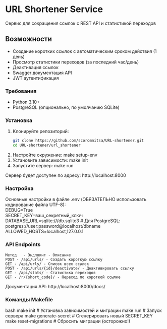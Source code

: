# URL Shortener Service
Сервис для сокращения ссылок с REST API и статистикой переходов

## Возможности
- Создание коротких ссылок с автоматическим сроком действия (1 день)
- Просмотр статистики переходов (за последний час/день)
- Деактивация ссылок
- Swagger документация API
- JWT аутентификация 

### Требования
- Python 3.10+
- PostgreSQL (опционально, по умолчанию SQLite)

### Установка
1. Клонируйте репозиторий:
   ```bash
   git clone https://github.com/scoromnitsa/URL-shortener.git
   cd URL-shortener/url_shortener
2. Настройте окружение:
    make setup-env
3. Установите зависимости:
    make init
4. Запустите сервер:
    make run

Сервер будет доступен по адресу: http://localhost:8000

### Настройка
Основные настройки в файле .env (ОБЯЗАТЕЛЬНО использовать кодирование файла UTF-8):         
    DEBUG=True      
    SECRET_KEY=ваш_секретный_ключ            
    DATABASE_URL=sqlite:///db.sqlite3             # Для PostgreSQL: postgres://user:password@localhost/dbname          
    ALLOWED_HOSTS=localhost,127.0.0.1

### API Endpoints
    Метод	- Эндпоинт - Описание
    POST - /api/urls/ - Создать короткую ссылку
    GET - /api/urls/ - Список всех ссылок
    POST - /api/urls/{id}/deactivate/ - Деактивировать ссылку
    GET - /api/stats/ - Статистика переходов
    GET - /r/{short_code}/ - Переход по короткой ссылке
Документация API: http://localhost:8000/docs/

### Команды Makefile
bash
make init          # Установка зависимостей и миграции
make run           # Запуск сервера
make generate-secret  # Сгенерировать новый SECRET_KEY
make reset-migrations # Сбросить миграции (осторожно!)
